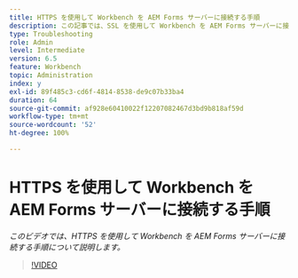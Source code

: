 ```yaml
---
title: HTTPS を使用して Workbench を AEM Forms サーバーに接続する手順
description: この記事では、SSL を使用して Workbench を AEM Forms サーバーに接続する（HTTPS を使用する）手順について説明します
type: Troubleshooting
role: Admin
level: Intermediate
version: 6.5
feature: Workbench
topic: Administration
index: y
exl-id: 89f485c3-cd6f-4814-8538-de9c07b33ba4
duration: 64
source-git-commit: af928e60410022f12207082467d3bd9b818af59d
workflow-type: tm+mt
source-wordcount: '52'
ht-degree: 100%

---
```


# HTTPS を使用して Workbench を AEM Forms サーバーに接続する手順

*このビデオでは、HTTPS を使用して Workbench を AEM Forms サーバーに接続する手順について説明します。*

>[!VIDEO](https://video.tv.adobe.com/v/335482?quality=12&learn=on)
